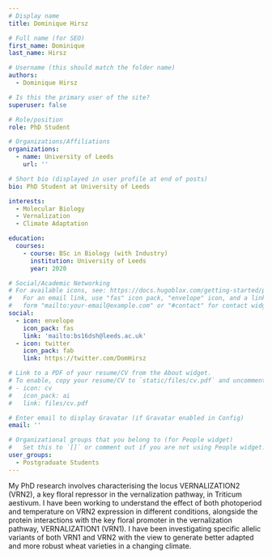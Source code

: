 ```yaml
---
# Display name
title: Dominique Hirsz

# Full name (for SEO)
first_name: Dominique
last_name: Hirsz

# Username (this should match the folder name)
authors:
  - Dominique Hirsz

# Is this the primary user of the site?
superuser: false

# Role/position
role: PhD Student

# Organizations/Affiliations
organizations:
  - name: University of Leeds
    url: ''

# Short bio (displayed in user profile at end of posts)
bio: PhD Student at University of Leeds

interests:
  - Molecular Biology
  - Vernalization
  - Climate Adaptation

education:
  courses:
    - course: BSc in Biology (with Industry)
      institution: University of Leeds
      year: 2020

# Social/Academic Networking
# For available icons, see: https://docs.hugoblox.com/getting-started/page-builder/#icons
#   For an email link, use "fas" icon pack, "envelope" icon, and a link in the
#   form "mailto:your-email@example.com" or "#contact" for contact widget.
social:
  - icon: envelope
    icon_pack: fas
    link: 'mailto:bs16dsh@leeds.ac.uk'
  - icon: twitter
    icon_pack: fab
    link: https://twitter.com/DomHirsz

# Link to a PDF of your resume/CV from the About widget.
# To enable, copy your resume/CV to `static/files/cv.pdf` and uncomment the lines below.
# - icon: cv
#   icon_pack: ai
#   link: files/cv.pdf

# Enter email to display Gravatar (if Gravatar enabled in Config)
email: ''

# Organizational groups that you belong to (for People widget)
#   Set this to `[]` or comment out if you are not using People widget.
user_groups:
  - Postgraduate Students
---
```


My PhD research involves characterising the locus VERNALIZATION2 (VRN2), a key floral repressor in the vernalization pathway, in Triticum aestivum. I have been working to understand the effect of both photoperiod and temperature on VRN2 expression in different conditions, alongside the protein interactions with the key floral promoter in the vernalization pathway, VERNALIZATION1 (VRN1). I have been investigating specific allelic variants of both VRN1 and VRN2 with the view to generate better adapted and more robust wheat varieties in a changing climate.
